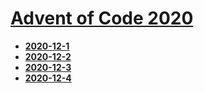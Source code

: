# [Advent of Code 2020](https://adventofcode.com)

* [**2020-12-1**](https://adventofcode.com/2020/day/1)
* [**2020-12-2**](https://adventofcode.com/2020/day/2) 
* [**2020-12-3**](https://adventofcode.com/2020/day/3)
* [**2020-12-4**](https://adventofcode.com/2020/day/4)
